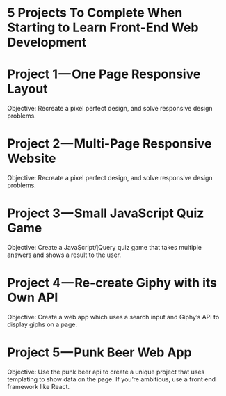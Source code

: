 # 5 Projects To Complete When Starting to Learn Front-End Web Development

# Project 1 — One Page Responsive Layout
Objective: Recreate a pixel perfect design, and solve responsive design problems.

# Project 2 — Multi-Page Responsive Website
Objective: Recreate a pixel perfect design, and solve responsive design problems.

# Project 3 — Small JavaScript Quiz Game
Objective: Create a JavaScript/jQuery quiz game that takes multiple answers and shows a result to the user.

# Project 4 — Re-create Giphy with its Own API
Objective: Create a web app which uses a search input and Giphy’s API to display giphs on a page.  

# Project 5 — Punk Beer Web App
Objective: Use the punk beer api to create a unique project that uses templating to show data on the page. If you’re ambitious, use a front end framework like React.
